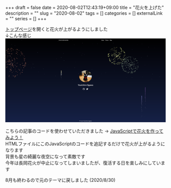 +++
draft = false
date = 2020-08-02T12:43:19+09:00
title = "花火を上げた"
description = ""
slug = "2020-08-02"
tags = []
categories = []
externalLink = ""
series = []
+++

[トップページ](https://youichiro.work/)を開くと花火が上がるようにしました<br>
↓こんな感じ<br>
![picture1](picture1.png)

こちらの記事のコードを使わせていただきました → [JavaScriptで花火を作ってみよう！
](https://qiita.com/iNaoki04/items/5d420440cf3d89f54f82)<br>
HTMLファイルにこのJavaScriptのコードを追記するだけで花火が上がるようになります<br>
背景も星の綺麗な夜空になって素敵です<br>
今年は長岡花火が中止になってしまいましたが、復活する日を楽しみにしています<br>

8月も終わるので元のテーマに戻しました (2020/8/30)
